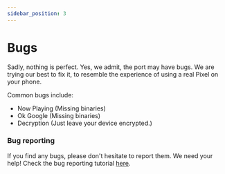 ```yaml
---
sidebar_position: 3 
---
```


# Bugs #

Sadly, nothing is perfect. Yes, we admit, the port may have bugs. We are trying our best to fix it, to resemble the experience of using a real Pixel on your phone.

Common bugs include:
- Now Playing (Missing binaries)
- Ok Google (Missing binaries)
- Decryption (Just leave your device encrypted.)

### Bug reporting ###
If you find any bugs, please don't hesitate to report them. We need your help! 
Check the bug reporting tutorial [here](https://jamiehoszeyui.github.io/pixel-infra/docs/bug-reports/logcat).